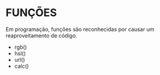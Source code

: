 # FUNÇÕES

Em programação, funções são reconhecidas por causar um reaproveitamento de código.

* rgb()
* hsl()
* url()
* calc()